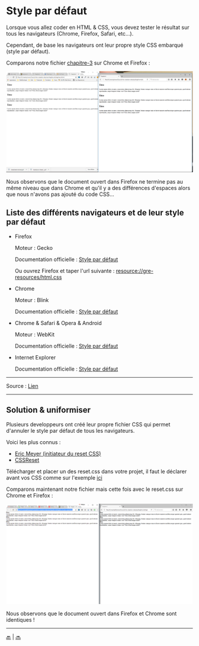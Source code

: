 # Style par défaut

Lorsque vous allez coder en HTML &amp; CSS, vous devez tester le résultat sur tous les navigateurs (Chrome, Firefox, Safari, etc...).

Cependant, de base les navigateurs ont leur propre style CSS embarqué (style par défaut).

Comparons notre fichier [chapitre-3](chapitre-3.html) sur Chrome et Firefox :

![chrome-firefox](img/chrome-firefox.png)

Nous observons que le document ouvert dans Firefox ne termine pas au même niveau que dans Chrome et qu'il y a des différences d'espaces alors que nous n'avons pas ajouté du code CSS...

## Liste des différents navigateurs et de leur style par défaut


- Firefox

    Moteur : Gecko

    Documentation officielle : [Style par défaut](https://hg.mozilla.org/mozilla-central/file/tip/layout/style/res/html.css)

    Ou ouvrez Firefox et taper l'url suivante : [resource://gre-resources/html.css](resource://gre-resources/html.css)


- Chrome

    Moteur : Blink

    Documentation officielle : [Style par défaut](https://cs.chromium.org/chromium/src/third_party/WebKit/Source/core/css/html.css?utm_source=ponyfoo+weekly&utm_medium=email&utm_campaign=15)


- Chrome &amp; Safari &amp; Opera &amp; Android

    Moteur : WebKit

    Documentation officielle : [Style par défaut](http://trac.webkit.org/browser/trunk/Source/WebCore/css/html.css)


- Internet Explorer

    Documentation officielle : [Style par défaut](http://web.archive.org/web/20170122223926/http://www.iecss.com/)



---

Source : [Lien](https://stackoverflow.com/questions/6867254/browsers-default-css-for-html-elements)

---

## Solution & uniformiser

Plusieurs developpeurs ont créé leur propre fichier CSS qui permet d'annuler le style par défaut de tous les navigateurs.

Voici les plus connus :

- [Eric Meyer (initiateur du reset CSS)](https://meyerweb.com/eric/tools/css/reset/)
- [CSSReset](http://cssreset.com/)

Télécharger et placer un des reset.css dans votre projet, il faut le déclarer avant vos CSS comme sur l'exemple [ici](chapitre-3-avec-reset.html)

Comparons maintenant notre fichier mais cette fois avec le reset.css sur Chrome et Firefox :

![chrome-firefox](img/chrome-firefox-avec-reset.png)

Nous observons que le document ouvert dans Firefox et Chrome sont identiques !



---

[:back:](../chapitre-2/chapitre-2-regles-et-declarations.md) | [:soon:](../chapitre-4/chapitre-4-selecteurs.md)
